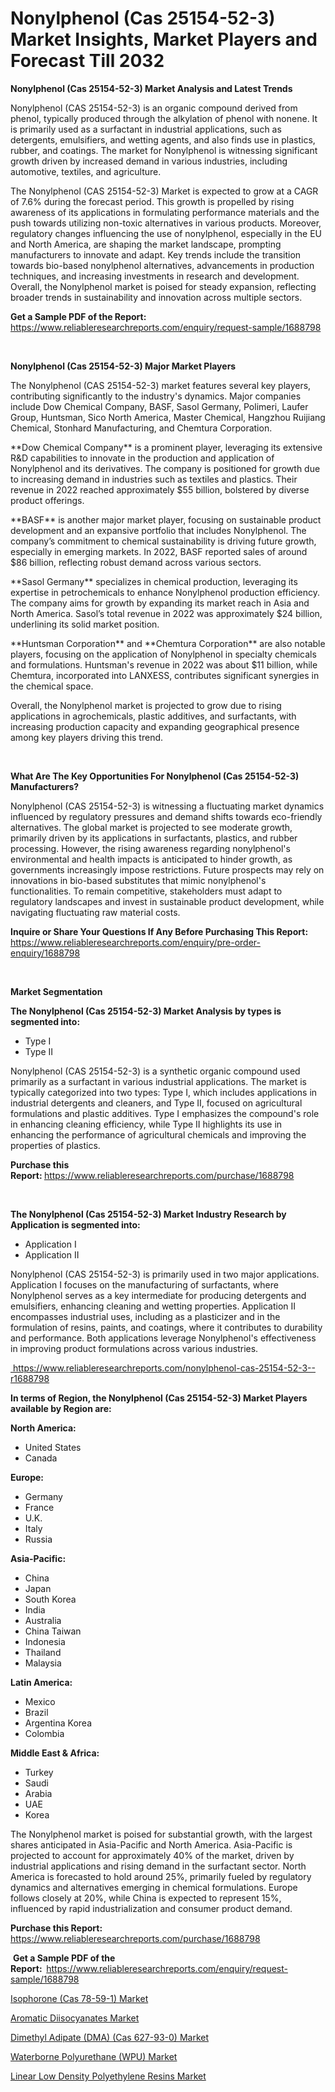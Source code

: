 <p><h1>Nonylphenol (Cas 25154-52-3) Market Insights, Market Players and Forecast Till 2032</h1></p><p><strong>Nonylphenol (Cas 25154-52-3) Market Analysis and Latest Trends</strong></p>
<p><p>Nonylphenol (CAS 25154-52-3) is an organic compound derived from phenol, typically produced through the alkylation of phenol with nonene. It is primarily used as a surfactant in industrial applications, such as detergents, emulsifiers, and wetting agents, and also finds use in plastics, rubber, and coatings. The market for Nonylphenol is witnessing significant growth driven by increased demand in various industries, including automotive, textiles, and agriculture.</p><p>The Nonylphenol (CAS 25154-52-3) Market is expected to grow at a CAGR of 7.6% during the forecast period. This growth is propelled by rising awareness of its applications in formulating performance materials and the push towards utilizing non-toxic alternatives in various products. Moreover, regulatory changes influencing the use of nonylphenol, especially in the EU and North America, are shaping the market landscape, prompting manufacturers to innovate and adapt. Key trends include the transition towards bio-based nonylphenol alternatives, advancements in production techniques, and increasing investments in research and development. Overall, the Nonylphenol market is poised for steady expansion, reflecting broader trends in sustainability and innovation across multiple sectors.</p></p>
<p><strong>Get a Sample PDF of the Report:&nbsp;</strong> <a href="https://www.reliableresearchreports.com/enquiry/request-sample/1688798?utm_campaign=32&utm_medium=2&utm_source=Github&utm_content=ia&utm_term=26032025&utm_id=nonylphenol-cas-25154-52-3">https://www.reliableresearchreports.com/enquiry/request-sample/1688798</a></p>
<p>&nbsp;</p>
<p><strong>Nonylphenol (Cas 25154-52-3) Major Market Players</strong></p>
<p><p>The Nonylphenol (CAS 25154-52-3) market features several key players, contributing significantly to the industry's dynamics. Major companies include Dow Chemical Company, BASF, Sasol Germany, Polimeri, Laufer Group, Huntsman, Sico North America, Master Chemical, Hangzhou Ruijiang Chemical, Stonhard Manufacturing, and Chemtura Corporation.</p><p>**Dow Chemical Company** is a prominent player, leveraging its extensive R&D capabilities to innovate in the production and application of Nonylphenol and its derivatives. The company is positioned for growth due to increasing demand in industries such as textiles and plastics. Their revenue in 2022 reached approximately $55 billion, bolstered by diverse product offerings.</p><p>**BASF** is another major market player, focusing on sustainable product development and an expansive portfolio that includes Nonylphenol. The company’s commitment to chemical sustainability is driving future growth, especially in emerging markets. In 2022, BASF reported sales of around $86 billion, reflecting robust demand across various sectors.</p><p>**Sasol Germany** specializes in chemical production, leveraging its expertise in petrochemicals to enhance Nonylphenol production efficiency. The company aims for growth by expanding its market reach in Asia and North America. Sasol’s total revenue in 2022 was approximately $24 billion, underlining its solid market position.</p><p>**Huntsman Corporation** and **Chemtura Corporation** are also notable players, focusing on the application of Nonylphenol in specialty chemicals and formulations. Huntsman's revenue in 2022 was about $11 billion, while Chemtura, incorporated into LANXESS, contributes significant synergies in the chemical space.</p><p>Overall, the Nonylphenol market is projected to grow due to rising applications in agrochemicals, plastic additives, and surfactants, with increasing production capacity and expanding geographical presence among key players driving this trend.</p></p>
<p>&nbsp;</p>
<p><strong>What Are The Key Opportunities For Nonylphenol (Cas 25154-52-3) Manufacturers?</strong></p>
<p><p>Nonylphenol (CAS 25154-52-3) is witnessing a fluctuating market dynamics influenced by regulatory pressures and demand shifts towards eco-friendly alternatives. The global market is projected to see moderate growth, primarily driven by its applications in surfactants, plastics, and rubber processing. However, the rising awareness regarding nonylphenol's environmental and health impacts is anticipated to hinder growth, as governments increasingly impose restrictions. Future prospects may rely on innovations in bio-based substitutes that mimic nonylphenol's functionalities. To remain competitive, stakeholders must adapt to regulatory landscapes and invest in sustainable product development, while navigating fluctuating raw material costs.</p></p>
<p><strong>Inquire or Share Your Questions If Any Before Purchasing This Report:</strong> <a href="https://www.reliableresearchreports.com/enquiry/pre-order-enquiry/1688798?utm_campaign=32&utm_medium=2&utm_source=Github&utm_content=ia&utm_term=26032025&utm_id=nonylphenol-cas-25154-52-3">https://www.reliableresearchreports.com/enquiry/pre-order-enquiry/1688798</a></p>
<p>&nbsp;</p>
<p><strong>Market Segmentation</strong></p>
<p><strong>The Nonylphenol (Cas 25154-52-3) Market Analysis by types is segmented into:</strong></p>
<p><ul><li>Type I</li><li>Type II</li></ul></p>
<p><p>Nonylphenol (CAS 25154-52-3) is a synthetic organic compound used primarily as a surfactant in various industrial applications. The market is typically categorized into two types: Type I, which includes applications in industrial detergents and cleaners, and Type II, focused on agricultural formulations and plastic additives. Type I emphasizes the compound's role in enhancing cleaning efficiency, while Type II highlights its use in enhancing the performance of agricultural chemicals and improving the properties of plastics.</p></p>
<p><strong>Purchase this Report:&nbsp;</strong><a href="https://www.reliableresearchreports.com/purchase/1688798?utm_campaign=32&utm_medium=2&utm_source=Github&utm_content=ia&utm_term=26032025&utm_id=nonylphenol-cas-25154-52-3">https://www.reliableresearchreports.com/purchase/1688798</a></p>
<p>&nbsp;</p>
<p><strong>The Nonylphenol (Cas 25154-52-3) Market Industry Research by Application is segmented into:</strong></p>
<p><ul><li>Application I</li><li>Application II</li></ul></p>
<p><p>Nonylphenol (CAS 25154-52-3) is primarily used in two major applications. Application I focuses on the manufacturing of surfactants, where Nonylphenol serves as a key intermediate for producing detergents and emulsifiers, enhancing cleaning and wetting properties. Application II encompasses industrial uses, including as a plasticizer and in the formulation of resins, paints, and coatings, where it contributes to durability and performance. Both applications leverage Nonylphenol's effectiveness in improving product formulations across various industries.</p></p>
<p><a href="https://www.reliableresearchreports.com/nonylphenol-cas-25154-52-3--r1688798?utm_campaign=32&utm_medium=2&utm_source=Github&utm_content=ia&utm_term=26032025&utm_id=nonylphenol-cas-25154-52-3">&nbsp;https://www.reliableresearchreports.com/nonylphenol-cas-25154-52-3--r1688798</a></p>
<p><strong>In terms of Region, the Nonylphenol (Cas 25154-52-3) Market Players available by Region are:</strong></p>
<p>
    <p> <strong> North America: </strong>
        <ul>
            <li>United States</li>
            <li>Canada</li>
        </ul>
        </p> 
    <p> <strong> Europe: </strong>
        <ul>
            <li>Germany</li>
            <li>France</li>
            <li>U.K.</li>
            <li>Italy</li>
            <li>Russia</li>
        </ul>
        </p> 
    <p> <strong> Asia-Pacific: </strong>
        <ul>
            <li>China</li>
            <li>Japan</li>
            <li>South Korea</li>
            <li>India</li>
            <li>Australia</li>
            <li>China Taiwan</li>
            <li>Indonesia</li>
            <li>Thailand</li>
            <li>Malaysia</li>
        </ul>
        </p> 
    <p> <strong> Latin America: </strong>
        <ul>
            <li>Mexico</li>
            <li>Brazil</li>
            <li>Argentina Korea</li>
            <li>Colombia</li>
        </ul>
        </p> 
    <p> <strong> Middle East & Africa: </strong>
        <ul>
            <li>Turkey</li>
            <li>Saudi</li>
            <li>Arabia</li>
            <li>UAE</li>
            <li>Korea</li>
        </ul>
    </p>
    </p>
<p><p>The Nonylphenol market is poised for substantial growth, with the largest shares anticipated in Asia-Pacific and North America. Asia-Pacific is projected to account for approximately 40% of the market, driven by industrial applications and rising demand in the surfactant sector. North America is forecasted to hold around 25%, primarily fueled by regulatory dynamics and alternatives emerging in chemical formulations. Europe follows closely at 20%, while China is expected to represent 15%, influenced by rapid industrialization and consumer product demand.</p></p>
<p><strong>Purchase this Report: </strong><a href="https://www.reliableresearchreports.com/purchase/1688798?utm_campaign=32&utm_medium=2&utm_source=Github&utm_content=ia&utm_term=26032025&utm_id=nonylphenol-cas-25154-52-3">https://www.reliableresearchreports.com/purchase/1688798</a></p>
<p>&nbsp;<strong>Get a Sample PDF of the Report:&nbsp;&nbsp;</strong><a href="https://www.reliableresearchreports.com/enquiry/request-sample/1688798?utm_campaign=32&utm_medium=2&utm_source=Github&utm_content=ia&utm_term=26032025&utm_id=nonylphenol-cas-25154-52-3">https://www.reliableresearchreports.com/enquiry/request-sample/1688798</a></p>
<p><strong></strong></p>
<p><p><a href="https://github.com/tahjaylestro/Market-Research-Report-List-1/blob/main/isophorone-cas-78-59-1-market.md?utm_campaign=32&utm_medium=2&utm_source=Github&utm_content=ia&utm_term=26032025&utm_id=nonylphenol-cas-25154-52-3">Isophorone (Cas 78-59-1) Market</a></p><p><a href="https://github.com/filinjaic7/Market-Research-Report-List-1/blob/main/aromatic-diisocyanates-market.md?utm_campaign=32&utm_medium=2&utm_source=Github&utm_content=ia&utm_term=26032025&utm_id=nonylphenol-cas-25154-52-3">Aromatic Diisocyanates Market</a></p><p><a href="https://github.com/mismannely/Market-Research-Report-List-1/blob/main/dimethyl-adipate-dma-cas-627-93-0-market.md?utm_campaign=32&utm_medium=2&utm_source=Github&utm_content=ia&utm_term=26032025&utm_id=nonylphenol-cas-25154-52-3">Dimethyl Adipate (DMA) (Cas 627-93-0) Market</a></p><p><a href="https://github.com/ishikodehira/Market-Research-Report-List-1/blob/main/waterborne-polyurethane-wpu-market.md?utm_campaign=32&utm_medium=2&utm_source=Github&utm_content=ia&utm_term=26032025&utm_id=nonylphenol-cas-25154-52-3">Waterborne Polyurethane (WPU) Market</a></p><p><a href="https://github.com/klenaestien23/Market-Research-Report-List-1/blob/main/linear-low-density-polyethylene-resins-market.md?utm_campaign=32&utm_medium=2&utm_source=Github&utm_content=ia&utm_term=26032025&utm_id=nonylphenol-cas-25154-52-3">Linear Low Density Polyethylene Resins Market</a></p></p>